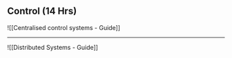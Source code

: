 ## Control (14 Hrs)

![[Centralised control systems - Guide]]

<hr> 

![[Distributed Systems - Guide]]
